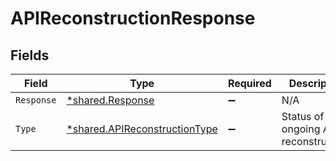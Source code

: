 # APIReconstructionResponse


## Fields

| Field                                                                                | Type                                                                                 | Required                                                                             | Description                                                                          |
| ------------------------------------------------------------------------------------ | ------------------------------------------------------------------------------------ | ------------------------------------------------------------------------------------ | ------------------------------------------------------------------------------------ |
| `Response`                                                                           | [*shared.Response](../../../pkg/models/shared/response.md)                           | :heavy_minus_sign:                                                                   | N/A                                                                                  |
| `Type`                                                                               | [*shared.APIReconstructionType](../../../pkg/models/shared/apireconstructiontype.md) | :heavy_minus_sign:                                                                   | Status of an ongoing API reconstruction.                                             |